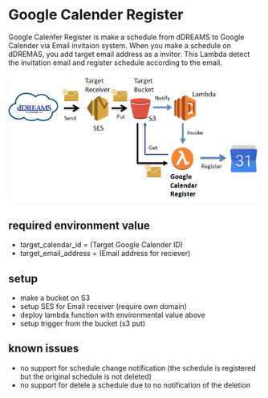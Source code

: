# Google Calender Register
Google Calenfer Register is make a schedule from dDREAMS to Google Calender via Email invitaion system. When you make a schedule on dDREMAS, you add target email address as a invitor. This Lambda detect the invitation email and register schedule according to the email.

![Google Calender Register](GCR.png)

## required environment value
* target_calendar_id = (Target Google Calender ID)
* target_email_address = (Email address for reciever)

## setup
* make a bucket on S3
* setup SES for Email receiver (require own domain)
* deploy lambda function with environmental value above
* setup trigger from the bucket (s3 put)

## known issues
* no support for schedule change notification (the schedule is registered but the original schedule is not deleted)
* no support for detele a schedule due to no notification of the deletion

